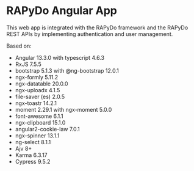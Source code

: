 # RAPyDo Angular App

This web app is integrated with the RAPyDo framework and the RAPyDo REST APIs by implementing authentication and user management.

Based on:

- Angular 13.3.0 with typescript 4.6.3
- RxJS 7.5.5
- bootstrap 5.1.3 with @ng-bootstrap 12.0.1
- ngx-formly 5.11.2
- ngx-datatable 20.0.0
- ngx-uploadx 4.1.5
- file-saver (es) 2.0.5
- ngx-toastr 14.2.1
- moment 2.29.1 with ngx-moment 5.0.0
- font-awesome 6.1.1
- ngx-clipboard 15.1.0
- angular2-cookie-law 7.0.1
- ngx-spinner 13.1.1
- ng-select 8.1.1
- Ajv 8+
- Karma 6.3.17
- Cypress 9.5.2
